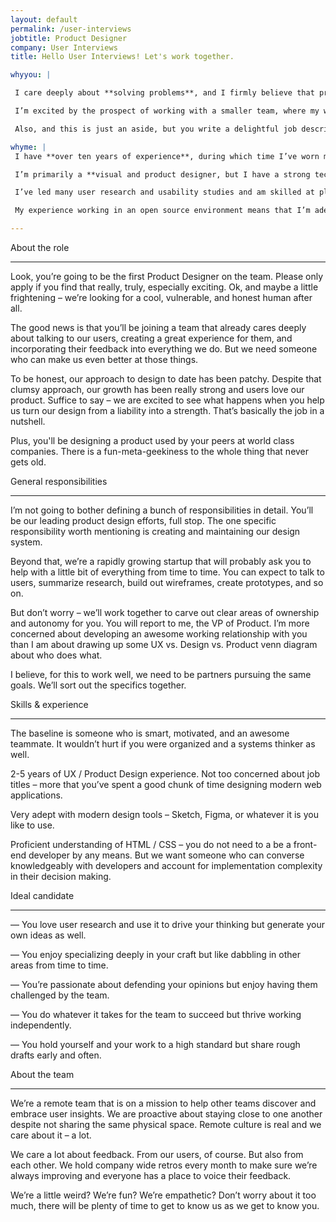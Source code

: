 ```yaml
---
layout: default
permalink: /user-interviews
jobtitle: Product Designer
company: User Interviews
title: Hello User Interviews! Let's work together.

whyyou: |

 I care deeply about **solving problems**, and I firmly believe that product teams need to talk to their users to truly understand those problems. It’s why I’ve advocated for research and usability testing across all the products I’ve worked on, and why I’ve spent the last few years **leading others in research efforts**. Recruiting users to talk to can often be a blocker to conducting research, and I’d love to help make that part of the process simpler.

 I’m excited by the prospect of working with a smaller team, where my work will have more impact and visibility. **I’m happiest when I have an opportunity to work on a variety of different challenges**, from higher level strategic work to the perfect line-spacing for maximum legibility.

 Also, and this is just an aside, but you write a delightful job description that made me say “Yes!” ❤️ I think we’d make a great fit.

whyme: |
 I have **over ten years of experience**, during which time I’ve worn many different hats, spanning from research and product management, to visual design and branding, to prototyping and interaction design. My experience working remotely means I have excellent written communication skills, and my experience leading projects means I’m self-driven and good at defining the goals and measurements for the success of a project.

 I’m primarily a **visual and product designer, but I have a strong technical background** and a wide-ranging general knowledge that allows me to approach my work holistically. I often end up coding my designs, and am comfortable working with CSS, HTML, JavaScript, and React. My technical skills mean I’m great at communicating and collaborating with developers (although it doesn’t hurt that I live with one as well!) I have extensive experience with **Sketch, Invision, Adobe CS, Figma**, and other design tools, as well as experience working with and developing **design systems**.

 I’ve led many user research and usability studies and am skilled at planning and leading research studies—as well as pulling out actionable recommendations from all that qualitative data! I embrace a data-informed approach to my work but balance this with intuition in the pursuit of the best solution. Most recently, **I led a team of twenty-five in conducting an exploratory research study** as part of the open-source WordPress project, and I’m currently working to set up a toolkit and framework for future research efforts, as well as teaching contributors.

 My experience working in an open source environment means that I’m adept at **diplomatically defending my design decisions, but I’m never dogmatic**, and I’m happy to be proven wrong. I’m not afraid of failure, and I like to share my work as soon as possible for best results.

---
```



About the role

-----------------

Look, you’re going to be the first Product Designer on the team. Please only apply if you find that really, truly, especially exciting. Ok, and maybe a little frightening – we’re looking for a cool, vulnerable, and honest human after all.

The good news is that you’ll be joining a team that already cares deeply about talking to our users, creating a great experience for them, and incorporating their feedback into everything we do. But we need someone who can make us even better at those things.

To be honest, our approach to design to date has been patchy. Despite that clumsy approach, our growth has been really strong and users love our product. Suffice to say – we are excited to see what happens when you help us turn our design from a liability into a strength. That’s basically the job in a nutshell.

Plus, you'll be designing a product used by your peers at world class companies. There is a fun-meta-geekiness to the whole thing that never gets old.

General responsibilities

-----------------

I’m not going to bother defining a bunch of responsibilities in detail. You’ll be our leading product design efforts, full stop. The one specific responsibility worth mentioning is creating and maintaining our design system.

Beyond that, we’re a rapidly growing startup that will probably ask you to help with a little bit of everything from time to time. You can expect to talk to users, summarize research, build out wireframes, create prototypes, and so on.

But don’t worry – we’ll work together to carve out clear areas of ownership and autonomy for you. You will report to me, the VP of Product. I’m more concerned about developing an awesome working relationship with you than I am about drawing up some UX vs. Design vs. Product venn diagram about who does what.

I believe, for this to work well, we need to be partners pursuing the same goals. We’ll sort out the specifics together.

Skills & experience

-----------------

The baseline is someone who is smart, motivated, and an awesome teammate. It wouldn’t hurt if you were organized and a systems thinker as well.

2-5 years of UX / Product Design experience. Not too concerned about job titles – more that you’ve spent a good chunk of time designing modern web applications.

Very adept with modern design tools – Sketch, Figma, or whatever it is you like to use.

Proficient understanding of HTML / CSS – you do not need to a be a front-end developer by any means. But we want someone who can converse knowledgeably with developers and account for implementation complexity in their decision making.

Ideal candidate

-----------------

— You love user research and use it to drive your thinking but generate your own ideas as well.

— You enjoy specializing deeply in your craft but like dabbling in other areas from time to time.

— You’re passionate about defending your opinions but enjoy having them challenged by the team.

— You do whatever it takes for the team to succeed but thrive working independently.

— You hold yourself and your work to a high standard but share rough drafts early and often.

About the team

-----------------

We’re a remote team that is on a mission to help other teams discover and embrace user insights. We are proactive about staying close to one another despite not sharing the same physical space. Remote culture is real and we care about it – a lot.

We care a lot about feedback. From our users, of course. But also from each other. We hold company wide retros every month to make sure we’re always improving and everyone has a place to voice their feedback.

We’re a little weird? We’re fun? We’re empathetic? Don’t worry about it too much, there will be plenty of time to get to know us as we get to know you.
